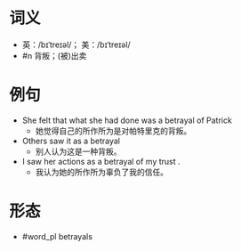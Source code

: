 # 词义
- 英：/bɪˈtreɪəl/； 美：/bɪˈtreɪəl/
- #n 背叛；(被)出卖
# 例句
- She felt that what she had done was a betrayal of Patrick
	- 她觉得自己的所作所为是对帕特里克的背叛。
- Others saw it as a betrayal
	- 别人认为这是一种背叛。
- I saw her actions as a betrayal of my trust .
	- 我认为她的所作所为辜负了我的信任。
# 形态
- #word_pl betrayals
